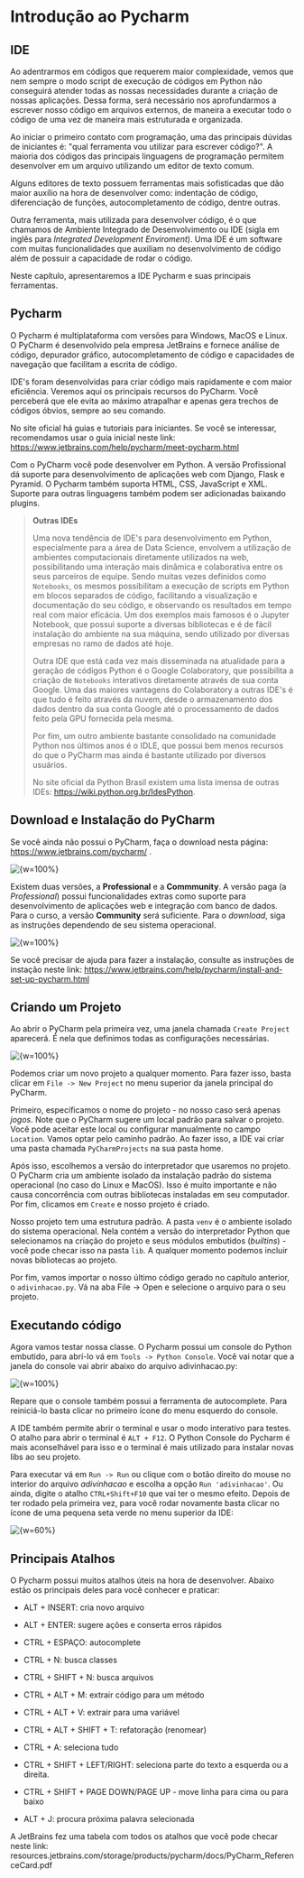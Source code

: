 # Introdução ao Pycharm

## IDE

Ao adentrarmos em códigos que requerem maior complexidade, vemos que nem sempre o modo script de execução de códigos em Python não conseguirá atender todas as nossas necessidades durante a criação de nossas aplicações. Dessa forma, será necessário nos aprofundarmos a escrever nosso código em arquivos externos, de maneira a executar todo o código de uma vez de maneira mais estruturada e organizada.

Ao iniciar o primeiro contato com programação, uma das principais dúvidas de iniciantes é: "qual ferramenta vou utilizar para escrever código?". A maioria dos códigos das principais linguagens de programação permitem desenvolver em um arquivo utilizando um editor de texto comum. 

Alguns editores de texto possuem ferramentas mais sofisticadas que dão maior auxílio na hora de desenvolver como: indentação de código, diferenciação de funções, autocompletamento de código, dentre outras.

Outra ferramenta, mais utilizada para desenvolver código, é o que chamamos de Ambiente Integrado de Desenvolvimento ou IDE (sigla em inglês para _Integrated Development Enviroment_). Uma IDE é um software com muitas funcionalidades que auxiliam no desenvolvimento de código além de possuir a capacidade de rodar o código.

Neste capítulo, apresentaremos a IDE Pycharm e suas principais ferramentas.

## Pycharm

O Pycharm é multiplataforma com versões para Windows, MacOS e Linux. O PyCharm é desenvolvido pela empresa JetBrains e fornece análise de código, depurador gráfico, autocompletamento de código e capacidades de navegação que facilitam a escrita de código.

IDE's foram desenvolvidas para criar código mais rapidamente e com maior eficiência. Veremos aqui os principais recursos do PyCharm. Você perceberá que ele evita ao máximo atrapalhar e apenas gera trechos de códigos óbvios, sempre ao seu comando. 

No site oficial há guias e tutoriais para iniciantes. Se você se interessar, recomendamos usar o guia inicial neste link: https://www.jetbrains.com/help/pycharm/meet-pycharm.html

Com o PyCharm você pode desenvolver em Python. A versão Profissional dá suporte para desenvolvimento de aplicações web com Django, Flask e Pyramid. O Pycharm também suporta HTML, CSS, JavaScript e XML. Suporte para outras linguagens também podem ser adicionadas baixando plugins.

>**Outras IDEs**
>
>Uma nova tendência de IDE's para desenvolvimento em Python, especialmente para a área de Data Science, envolvem a utilização de ambientes computacionais diretamente utilizados na web, possibilitando uma interação mais dinâmica e colaborativa entre os seus parceiros de equipe. Sendo muitas vezes definidos como `Notebooks`, os mesmos possibilitam a execução de scripts em Python em blocos separados de código, facilitando a visualização e documentação do seu código, e observando os resultados em tempo real com maior eficácia. Um dos exemplos mais famosos é o Jupyter Notebook, que possui suporte a diversas bibliotecas e é de fácil instalação do ambiente na sua máquina, sendo utilizado por diversas empresas no ramo de dados até hoje.
>
>Outra IDE que está cada vez mais disseminada na atualidade para a geração de códigos Python é o Google Colaboratory, que possibilita a criação de `Notebooks` interativos  diretamente através de sua conta Google. Uma das maiores vantagens do Colaboratory a outras IDE's é que tudo é feito através da nuvem, desde o armazenamento dos dados dentro da sua conta Google até o processamento de dados feito pela GPU fornecida pela mesma. 
>
>Por fim, um outro ambiente bastante consolidado na comunidade Python nos últimos anos é o IDLE, que possui bem menos recursos do que o PyCharm mas ainda é bastante utilizado por diversos usuários.
>
>No site oficial da Python Brasil existem uma lista imensa de outras IDEs: https://wiki.python.org.br/IdesPython.
>

## Download e Instalação do PyCharm

Se você ainda não possui o PyCharm, faça o download nesta página: https://www.jetbrains.com/pycharm/ . 

![ {w=100%}](assets/images/cap9/pagina.png)

Existem duas versões, a **Professional** e a **Commmunity**. A versão paga (a _Professional_) possui funcionalidades extras como suporte para desenvolvimento de aplicações web e integração com banco de dados. Para o curso, a versão **Community** será suficiente. Para o _download_, siga as instruções dependendo de seu sistema operacional.

![ {w=100%}](assets/images/cap9/pycharm_community.png)

Se você precisar de ajuda para fazer a instalação, consulte as instruções de instação neste link: https://www.jetbrains.com/help/pycharm/install-and-set-up-pycharm.html


## Criando um Projeto

Ao abrir o PyCharm pela primeira vez, uma janela chamada `Create Project` aparecerá. É nela que definimos todas as configurações necessárias.

![ {w=100%}](assets/images/cap9/criapycharm.png)

Podemos criar um novo projeto a qualquer momento. Para fazer isso, basta clicar em `File -> New Project` no menu superior da janela principal do PyCharm.

Primeiro, especificamos o nome do projeto - no nosso caso será apenas *jogos*. Note que o PyCharm sugere um local padrão para salvar o projeto. Você pode aceitar este local ou configurar manualmente no campo `Location`. Vamos optar pelo caminho padrão. Ao fazer isso, a IDE vai criar uma pasta chamada `PyCharmProjects` na sua pasta home.

Após isso, escolhemos a versão do interpretador que usaremos no projeto. O PyCharm cria um ambiente isolado da instalação padrão do sistema operacional (no caso do Linux e MacOS). Isso é muito importante e não causa concorrência com outras bibliotecas instaladas em seu computador. Por fim, clicamos em `Create` e nosso projeto é criado.

Nosso projeto tem uma estrutura padrão. A pasta `venv` é o ambiente isolado do sistema operacional. Nela contém a versão do interpretador Python que selecionamos na criação do projeto e seus módulos embutidos (_builtins_) - você pode checar isso na pasta `lib`. A qualquer momento podemos incluir novas bibliotecas ao projeto.

Por fim, vamos importar o nosso último código gerado no capítulo anterior, o `adivinhacao.py`. Vá na aba File -> Open e selecione o arquivo para o seu projeto.




## Executando código

Agora vamos testar nossa classe. O Pycharm possui um console do Python embutido, para abrí-lo vá em `Tools -> Python Console`. Você vai notar que a janela do console vai abrir abaixo do arquivo adivinhacao.py:

![ {w=100%}](assets/images/cap9/console-python.png)

Repare que o console também possui a ferramenta de autocomplete. Para reiniciá-lo basta clicar no primeiro ícone do menu esquerdo do console. 

A IDE também permite abrir o terminal e usar o modo interativo para testes. O atalho para abrir o terminal é `ALT + F12`. O Python Console do Pycharm é mais aconselhável para isso e o terminal é mais utilizado para instalar novas libs ao seu projeto.

Para executar vá em `Run -> Run` ou clique com o botão direito do mouse no interior do arquivo _adivinhacao_ e escolha a opção `Run 'adivinhacao'`. Ou ainda, digite o atalho `CTRL+Shift+F10` que vai ter o mesmo efeito. Depois de ter rodado pela primeira vez, para você rodar novamente basta clicar no ícone de uma pequena seta verde no menu superior da IDE:

![ {w=60%}](assets/images/cap9/adivinhacao.png)


## Principais Atalhos

O Pycharm possui muitos atalhos úteis na hora de desenvolver. Abaixo estão os principais deles para você conhecer e praticar:

* ALT + INSERT: cria novo arquivo

* ALT + ENTER: sugere ações e conserta erros rápidos

* CTRL + ESPAÇO: autocomplete

* CTRL + N: busca classes

* CTRL + SHIFT + N: busca arquivos

* CTRL + ALT + M: extrair código para um método

* CTRL + ALT + V: extrair para uma variável

* CTRL + ALT + SHIFT + T: refatoração (renomear)

* CTRL + A: seleciona tudo

* CTRL + SHIFT + LEFT/RIGHT: seleciona parte do texto a esquerda ou a direita.

* CTRL + SHIFT + PAGE DOWN/PAGE UP - move linha para cima ou para baixo

* ALT + J: procura próxima palavra selecionada

A JetBrains fez uma tabela com todos os atalhos que você pode checar neste link: resources.jetbrains.com/storage/products/pycharm/docs/PyCharm_ReferenceCard.pdf
